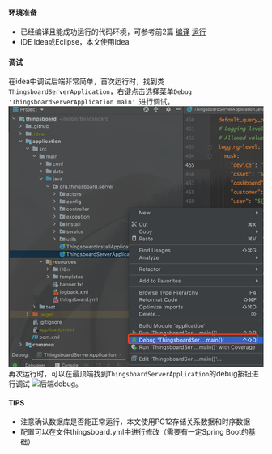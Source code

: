 #### 环境准备
- 已经编译且能成功运行的代码环境，可参考前2篇 [编译](编译.md) [运行](运行.md)
- IDE Idea或Eclipse，本文使用Idea

#### 调试
在idea中调试后端非常简单，首次运行时，找到类`ThingsboardServerApplication`，右键点击选择菜单`Debug 'ThingsboardServerApplication main' `进行调试。
![后端debug](../image/后端debug1.png)
再次运行时，可以在最顶端找到``ThingsboardServerApplication``的debug按钮进行调试
![后端debug](/Users/blackstar/github/how-2-use-thingsboard/image/后端debug2.png)。

#### TIPS
- 注意确认数据库是否能正常运行，本文使用PG12存储关系数据和时序数据
- 配置可以在文件thingsboard.yml中进行修改（需要有一定Spring Boot的基础）

